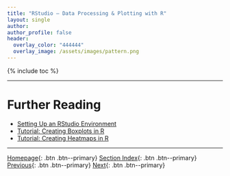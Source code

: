 ```yaml
---
title: "RStudio – Data Processing & Plotting with R"
layout: single
author:
author_profile: false
header:
  overlay_color: "444444"
  overlay_image: /assets/images/pattern.png
---
```


{% include toc %}









___
# Further Reading
* [Setting Up an RStudio Environment](02-setting-up-rstudio)
* [Tutorial: Creating Boxplots in R](03-rstudio-tutorial-box-plot)
* [Tutorial: Creating Heatmaps in R](04-rstudio-tutorial-heatmap-plot)


___

[Homepage](../../../index.md){: .btn  .btn--primary}
[Section Index](../../00-DataVisualization-LandingPage){: .btn  .btn--primary}
[Previous](../02-PYTHON/10-plotly-tutorial-clustergram-plot){: .btn  .btn--primary}
[Next](02-setting-up-rstudio){: .btn  .btn--primary}
